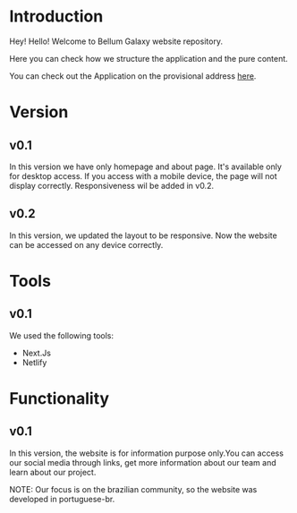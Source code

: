 # Introduction

Hey! Hello!
Welcome to Bellum Galaxy website repository.

Here you can check how we structure the application and the pure content.

You can check out the Application on the provisional address [here](bellumgalaxy.netlify.com).

# Version
## v0.1
In this version we have only homepage and about page. It's available only for desktop access. If you access with a mobile device, the page will not display correctly.
Responsiveness wil be added in v0.2.
## v0.2
In this version, we updated the layout to be responsive. Now the website can be accessed on any device correctly.

# Tools
## v0.1
We used the following tools:
- Next.Js
- Netlify

# Functionality
## v0.1
In this version, the website is for information purpose only.You can access our social media through links, get more information about our team and learn about our project.

NOTE: Our focus is on the brazilian community, so the website was developed in portuguese-br.